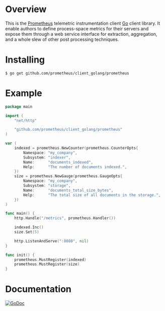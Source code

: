 # Overview
This is the [Prometheus](http://www.prometheus.io) telemetric
instrumentation client [Go](http://golang.org) client library.  It
enable authors to define process-space metrics for their servers and
expose them through a web service interface for extraction,
aggregation, and a whole slew of other post processing techniques.

# Installing
    $ go get github.com/prometheus/client_golang/prometheus

# Example
```go
package main

import (
    "net/http"

    "github.com/prometheus/client_golang/prometheus"
)

var (
    indexed = prometheus.NewCounter(prometheus.CounterOpts{
        Namespace: "my_company",
        Subsystem: "indexer",
        Name:      "documents_indexed",
        Help:      "The number of documents indexed.",
    })
    size = prometheus.NewGauge(prometheus.GaugeOpts{
        Namespace: "my_company",
        Subsystem: "storage",
        Name:      "documents_total_size_bytes",
        Help:      "The total size of all documents in the storage.",
    })
)

func main() {
    http.Handle("/metrics", prometheus.Handler())

    indexed.Inc()
    size.Set(5)

    http.ListenAndServe(":8080", nil)
}

func init() {
    prometheus.MustRegister(indexed)
    prometheus.MustRegister(size)
}
```

# Documentation

[![GoDoc](https://godoc.org/github.com/prometheus/client_golang?status.png)](https://godoc.org/github.com/prometheus/client_golang)
